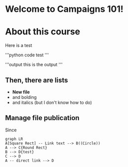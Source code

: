 ﻿# Welcome to Campaigns 101!


# About this course

Here is a test

'''python
code test
'''

'''output
this is the output
'''

## Then, there are lists

-  **New file** 
- and bolding
- and italics (but I don't know how to do)


## Manage file publication

Since 

```mermaid
graph LR
A[Square Rect] -- Link text --> B((Circle))
A --> C{Round Rect}
B --> D{test}
C --> D
A -- direct link --> D
```
